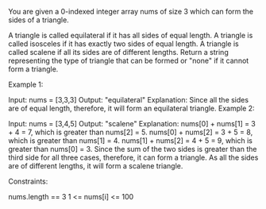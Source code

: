 You are given a 0-indexed integer array nums of size 3 which can form the sides of a triangle.

A triangle is called equilateral if it has all sides of equal length.
A triangle is called isosceles if it has exactly two sides of equal length.
A triangle is called scalene if all its sides are of different lengths.
Return a string representing the type of triangle that can be formed or "none" if it cannot form a triangle.

Example 1:

Input: nums = [3,3,3]
Output: "equilateral"
Explanation: Since all the sides are of equal length, therefore, it will form an equilateral triangle.
Example 2:

Input: nums = [3,4,5]
Output: "scalene"
Explanation:
nums[0] + nums[1] = 3 + 4 = 7, which is greater than nums[2] = 5.
nums[0] + nums[2] = 3 + 5 = 8, which is greater than nums[1] = 4.
nums[1] + nums[2] = 4 + 5 = 9, which is greater than nums[0] = 3.
Since the sum of the two sides is greater than the third side for all three cases, therefore, it can form a triangle.
As all the sides are of different lengths, it will form a scalene triangle.

Constraints:

nums.length == 3
1 <= nums[i] <= 100
